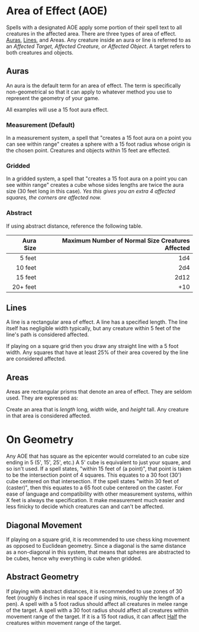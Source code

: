 # Area of Effect (AOE)

Spells with a designated AOE apply some portion of their spell text to all creatures in the affected area. There are three types of area of effect. [Auras]({AOE}%20Area%20of%20Effect.md#Auras), [Lines]({AOE}%20Area%20of%20Effect.md#Lines), and Areas. Any creature inside an aura or line is referred to as an *Affected Target, Affected Creature, or Affected Object*. A target refers to both creatures and objects.

## Auras

An aura is the default term for an area of effect. The term is specifically non-geometrical so that it can apply to whatever method you use to represent the geometry of your game.

All examples will use a 15 foot aura effect.

### Measurement (Default)

In a measurement system, a spell that "creates a 15 foot aura on a point you can see within range" creates a sphere with a 15 foot radius whose origin is the chosen point. Creatures and objects within 15 feet are effected.

### Gridded

In a gridded system, a spell that "creates a 15 foot aura on a point you can see within range" creates a cube whose sides lengths are twice the aura size (30 feet long in this case).
*Yes this gives you an extra 4 affected squares, the corners are affected now.*

### Abstract

If using abstract distance, reference the following table.

| Aura Size | Maximum Number of Normal Size Creatures Affected |
| --------: | -----------------------------------------------: |
|    5 feet |                                              1d4 |
|   10 feet |                                              2d4 |
|   15 feet |                                             2d12 |
|  20+ feet |                                              +10 |

## Lines

A line is a rectangular area of effect. A line has a specified length. The line itself has negligible width typically, but any creature within 5 feet of the line's path is considered affected.

If playing on a square grid then you draw any straight line with a 5 foot width. Any squares that have at least 25% of their area covered by the line are considered affected.

## Areas

Areas are rectangular prisms that denote an area of effect. They are seldom used. They are expressed as:

Create an area that is $length$ long, $width$ wide, and $height$ tall. Any creature in that area is considered affected.

# On Geometry

Any AOE that has square as the epicenter would correlated to an cube size ending in 5 (5', 15', 25', etc.) A 5' cube is equivalent to just your square, and so isn't used. If a spell states, "within 15 feet of (a point)", that point is taken to be the intersection point of 4 squares. This equates to a 30 foot (30') cube centered on that intersection. If the spell states "within 30 feet of (caster)", then this equates to a 65 foot cube centered on the caster. For ease of language and compatibility with other measurement systems, within X feet is always the specification. It make measurement much easier and less finicky to decide which creatures can and can't be affected.

## Diagonal Movement

If playing on a square grid, it is recommended to use chess king movement as opposed to Euclidean geometry. Since a diagonal is the same distance as a non-diagonal in this system, that means that spheres are abstracted to be cubes, hence why everything is cube when gridded.

## Abstract Geometry

If playing with abstract distances, it is recommended to use zones of 30 feet (roughly 6 inches in real space if using minis, roughly the length of a pen). A spell with a 5 foot radius should affect all creatures in melee range of the target. A spell with a 30 foot radius should affect all creatures within movement range of the target. If it is a 15 foot radius, it can affect [Half](../../../Foreword/Rule%20for%20rules.md#Halving) the creatures within movement range of the target.
